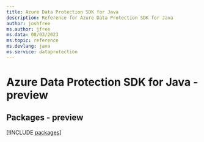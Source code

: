```yaml
---
title: Azure Data Protection SDK for Java
description: Reference for Azure Data Protection SDK for Java
author: joshfree
ms.author: jfree
ms.data: 08/03/2023
ms.topic: reference
ms.devlang: java
ms.service: dataprotection
---
```

# Azure Data Protection SDK for Java - preview
## Packages - preview
[!INCLUDE [packages](data-protection-index.md)]